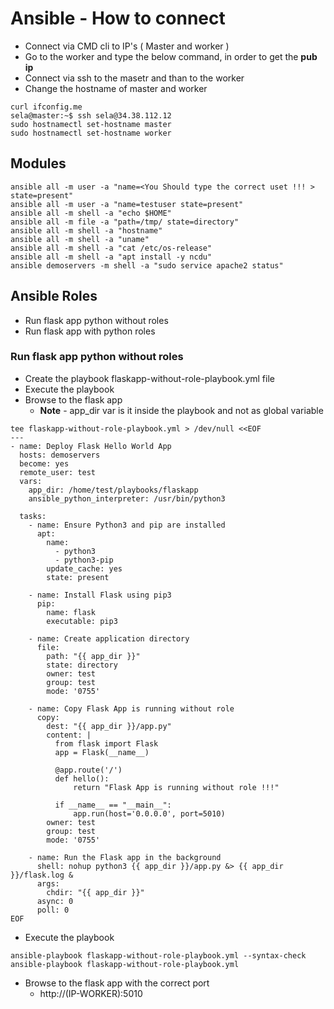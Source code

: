 # Ansible - How to connect

- Connect via CMD cli to IP's ( Master and worker )
- Go to the worker and type the below command, in order to get the **pub ip**
- Connect via ssh to the masetr and than to the worker
- Change the hostname of master and worker

```
curl ifconfig.me
sela@master:~$ ssh sela@34.38.112.12
sudo hostnamectl set-hostname master
sudo hostnamectl set-hostname worker
```


## Modules

```
ansible all -m user -a "name=<You Should type the correct uset !!! > state=present"
ansible all -m user -a "name=testuser state=present"
ansible all -m shell -a "echo $HOME"
ansible all -m file -a "path=/tmp/ state=directory"
ansible all -m shell -a "hostname"
ansible all -m shell -a "uname"
ansible all -m shell -a "cat /etc/os-release"
ansible all -m shell -a "apt install -y ncdu"
ansible demoservers -m shell -a "sudo service apache2 status"
```


## Ansible Roles

- Run flask app python without roles
- Run flask app with python roles

### Run flask app python  without roles

- Create the playbook flaskapp-without-role-playbook.yml file
- Execute the playbook
- Browse to the flask app
  - **Note** -  app_dir var is it inside the playbook and not as global variable

```
tee flaskapp-without-role-playbook.yml > /dev/null <<EOF
---
- name: Deploy Flask Hello World App
  hosts: demoservers
  become: yes
  remote_user: test
  vars:
    app_dir: /home/test/playbooks/flaskapp
    ansible_python_interpreter: /usr/bin/python3

  tasks:
    - name: Ensure Python3 and pip are installed
      apt:
        name:
          - python3
          - python3-pip
        update_cache: yes
        state: present

    - name: Install Flask using pip3
      pip:
        name: flask
        executable: pip3

    - name: Create application directory
      file:
        path: "{{ app_dir }}"
        state: directory
        owner: test
        group: test
        mode: '0755'

    - name: Copy Flask App is running without role 
      copy:
        dest: "{{ app_dir }}/app.py"
        content: |
          from flask import Flask
          app = Flask(__name__)

          @app.route('/')
          def hello():
              return "Flask App is running without role !!!"

          if __name__ == "__main__":
              app.run(host='0.0.0.0', port=5010)
        owner: test
        group: test
        mode: '0755'

    - name: Run the Flask app in the background
      shell: nohup python3 {{ app_dir }}/app.py &> {{ app_dir }}/flask.log &
      args:
        chdir: "{{ app_dir }}"
      async: 0
      poll: 0
EOF
```

  - Execute the playbook
```
ansible-playbook flaskapp-without-role-playbook.yml --syntax-check
ansible-playbook flaskapp-without-role-playbook.yml
```

- Browse to the flask app with the correct port
  - http://(IP-WORKER):5010
